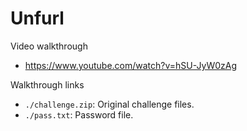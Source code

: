 # Unfurl
 
Video walkthrough

* https://www.youtube.com/watch?v=hSU-JyW0zAg

Walkthrough links

- `./challenge.zip`: Original challenge files.
- `./pass.txt`: Password file.
